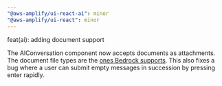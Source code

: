 ```yaml
---
"@aws-amplify/ui-react-ai": minor
"@aws-amplify/ui-react": minor
---
```


feat(ai): adding document support

The AIConversation component now accepts documents as attachments. The document file types are the [ones Bedrock supports](https://docs.aws.amazon.com/bedrock/latest/APIReference/API_runtime_DocumentBlock.html). This also fixes a bug where a user can submit empty messages in succession by pressing enter rapidly. 
